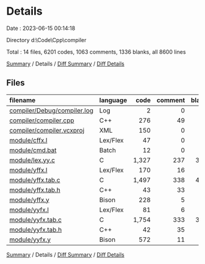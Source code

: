 # Details

Date : 2023-06-15 00:14:18

Directory d:\\Code\\Cpp\\compiler

Total : 14 files,  6201 codes, 1063 comments, 1336 blanks, all 8600 lines

[Summary](results.md) / Details / [Diff Summary](diff.md) / [Diff Details](diff-details.md)

## Files
| filename | language | code | comment | blank | total |
| :--- | :--- | ---: | ---: | ---: | ---: |
| [compiler/Debug/compiler.log](/compiler/Debug/compiler.log) | Log | 2 | 0 | 1 | 3 |
| [compiler/compiler.cpp](/compiler/compiler.cpp) | C++ | 276 | 49 | 40 | 365 |
| [compiler/compiler.vcxproj](/compiler/compiler.vcxproj) | XML | 150 | 0 | 0 | 150 |
| [module/cffx.l](/module/cffx.l) | Lex/Flex | 47 | 0 | 9 | 56 |
| [module/cmd.bat](/module/cmd.bat) | Batch | 12 | 0 | 3 | 15 |
| [module/lex.yy.c](/module/lex.yy.c) | C | 1,327 | 237 | 305 | 1,869 |
| [module/yffx.l](/module/yffx.l) | Lex/Flex | 170 | 16 | 43 | 229 |
| [module/yffx.tab.c](/module/yffx.tab.c) | C | 1,497 | 338 | 418 | 2,253 |
| [module/yffx.tab.h](/module/yffx.tab.h) | C++ | 43 | 33 | 12 | 88 |
| [module/yffx.y](/module/yffx.y) | Bison | 228 | 5 | 69 | 302 |
| [module/yyfx.l](/module/yyfx.l) | Lex/Flex | 81 | 6 | 13 | 100 |
| [module/yyfx.tab.c](/module/yyfx.tab.c) | C | 1,754 | 333 | 365 | 2,452 |
| [module/yyfx.tab.h](/module/yyfx.tab.h) | C++ | 42 | 35 | 18 | 95 |
| [module/yyfx.y](/module/yyfx.y) | Bison | 572 | 11 | 40 | 623 |

[Summary](results.md) / Details / [Diff Summary](diff.md) / [Diff Details](diff-details.md)